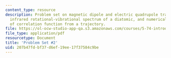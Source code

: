 ```yaml
---
content_type: resource
description: Problem set on magnetic dipole and electric quadrupole transitions, the
  infrared rotational-vibrational spectrum of a diatomic, and numerical calculation
  of correlation function from a trajectory.
file: https://ol-ocw-studio-app-qa.s3.amazonaws.com/courses/5-74-introductory-quantum-mechanics-ii-spring-2009/207b47fdbf37d6ef19ee17f37584c9be_MIT5_74s09_pset02.pdf
file_type: application/pdf
resourcetype: Document
title: 'Problem Set #2'
uid: 207b47fd-bf37-d6ef-19ee-17f37584c9be
---
```

